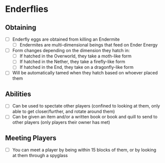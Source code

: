 # Enderflies

## Obtaining
- [ ] Enderfly eggs are obtained from killing an Endermite
  - [ ] Endermites are multi-dimensional beings that feed on Ender Energy
- [ ] Form changes depending on the dimension they hatch in:
  - [ ] If hatched in the Overworld, they take a moth-like form
  - [ ] If hatched in the Nether, they take a firefly-like form
  - [ ] If hatched in the End, they take on a dragonfly-like form
- [ ] Will be automatically tamed when they hatch based on whoever placed them

## Abilities
- [ ] Can be used to spectate other players (confined to looking at them, only able to get closer/further, and rotate around them)
- [ ] Can be given an item and/or a written book or book and quill to send to other players (only players their owner has met)

## Meeting Players
- [ ] You can meet a player by being within 15 blocks of them, or by looking at them through a spyglass
